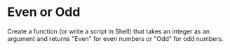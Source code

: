# Even or Odd
Create a function (or write a script in Shell) that takes an integer as an argument and returns "Even" for even numbers or "Odd" for odd numbers.